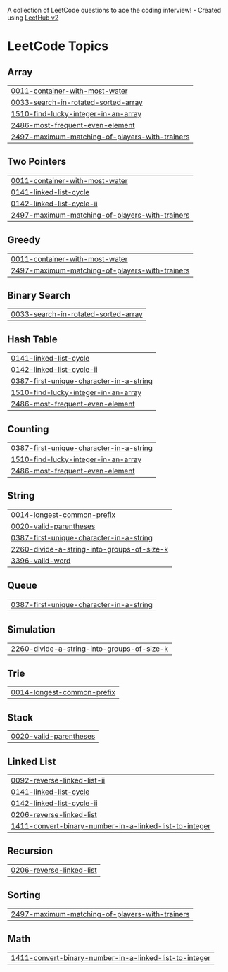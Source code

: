 A collection of LeetCode questions to ace the coding interview! - Created using [LeetHub v2](https://github.com/arunbhardwaj/LeetHub-2.0)
<!---LeetCode Topics Start-->
# LeetCode Topics
## Array
|  |
| ------- |
| [0011-container-with-most-water](https://github.com/rathoddarshan/Leetcode_Daily_Practice/tree/master/0011-container-with-most-water) |
| [0033-search-in-rotated-sorted-array](https://github.com/rathoddarshan/Leetcode_Daily_Practice/tree/master/0033-search-in-rotated-sorted-array) |
| [1510-find-lucky-integer-in-an-array](https://github.com/rathoddarshan/Leetcode_Daily_Practice/tree/master/1510-find-lucky-integer-in-an-array) |
| [2486-most-frequent-even-element](https://github.com/rathoddarshan/Leetcode_Daily_Practice/tree/master/2486-most-frequent-even-element) |
| [2497-maximum-matching-of-players-with-trainers](https://github.com/rathoddarshan/Leetcode_Daily_Practice/tree/master/2497-maximum-matching-of-players-with-trainers) |
## Two Pointers
|  |
| ------- |
| [0011-container-with-most-water](https://github.com/rathoddarshan/Leetcode_Daily_Practice/tree/master/0011-container-with-most-water) |
| [0141-linked-list-cycle](https://github.com/rathoddarshan/Leetcode_Daily_Practice/tree/master/0141-linked-list-cycle) |
| [0142-linked-list-cycle-ii](https://github.com/rathoddarshan/Leetcode_Daily_Practice/tree/master/0142-linked-list-cycle-ii) |
| [2497-maximum-matching-of-players-with-trainers](https://github.com/rathoddarshan/Leetcode_Daily_Practice/tree/master/2497-maximum-matching-of-players-with-trainers) |
## Greedy
|  |
| ------- |
| [0011-container-with-most-water](https://github.com/rathoddarshan/Leetcode_Daily_Practice/tree/master/0011-container-with-most-water) |
| [2497-maximum-matching-of-players-with-trainers](https://github.com/rathoddarshan/Leetcode_Daily_Practice/tree/master/2497-maximum-matching-of-players-with-trainers) |
## Binary Search
|  |
| ------- |
| [0033-search-in-rotated-sorted-array](https://github.com/rathoddarshan/Leetcode_Daily_Practice/tree/master/0033-search-in-rotated-sorted-array) |
## Hash Table
|  |
| ------- |
| [0141-linked-list-cycle](https://github.com/rathoddarshan/Leetcode_Daily_Practice/tree/master/0141-linked-list-cycle) |
| [0142-linked-list-cycle-ii](https://github.com/rathoddarshan/Leetcode_Daily_Practice/tree/master/0142-linked-list-cycle-ii) |
| [0387-first-unique-character-in-a-string](https://github.com/rathoddarshan/Leetcode_Daily_Practice/tree/master/0387-first-unique-character-in-a-string) |
| [1510-find-lucky-integer-in-an-array](https://github.com/rathoddarshan/Leetcode_Daily_Practice/tree/master/1510-find-lucky-integer-in-an-array) |
| [2486-most-frequent-even-element](https://github.com/rathoddarshan/Leetcode_Daily_Practice/tree/master/2486-most-frequent-even-element) |
## Counting
|  |
| ------- |
| [0387-first-unique-character-in-a-string](https://github.com/rathoddarshan/Leetcode_Daily_Practice/tree/master/0387-first-unique-character-in-a-string) |
| [1510-find-lucky-integer-in-an-array](https://github.com/rathoddarshan/Leetcode_Daily_Practice/tree/master/1510-find-lucky-integer-in-an-array) |
| [2486-most-frequent-even-element](https://github.com/rathoddarshan/Leetcode_Daily_Practice/tree/master/2486-most-frequent-even-element) |
## String
|  |
| ------- |
| [0014-longest-common-prefix](https://github.com/rathoddarshan/Leetcode_Daily_Practice/tree/master/0014-longest-common-prefix) |
| [0020-valid-parentheses](https://github.com/rathoddarshan/Leetcode_Daily_Practice/tree/master/0020-valid-parentheses) |
| [0387-first-unique-character-in-a-string](https://github.com/rathoddarshan/Leetcode_Daily_Practice/tree/master/0387-first-unique-character-in-a-string) |
| [2260-divide-a-string-into-groups-of-size-k](https://github.com/rathoddarshan/Leetcode_Daily_Practice/tree/master/2260-divide-a-string-into-groups-of-size-k) |
| [3396-valid-word](https://github.com/rathoddarshan/Leetcode_Daily_Practice/tree/master/3396-valid-word) |
## Queue
|  |
| ------- |
| [0387-first-unique-character-in-a-string](https://github.com/rathoddarshan/Leetcode_Daily_Practice/tree/master/0387-first-unique-character-in-a-string) |
## Simulation
|  |
| ------- |
| [2260-divide-a-string-into-groups-of-size-k](https://github.com/rathoddarshan/Leetcode_Daily_Practice/tree/master/2260-divide-a-string-into-groups-of-size-k) |
## Trie
|  |
| ------- |
| [0014-longest-common-prefix](https://github.com/rathoddarshan/Leetcode_Daily_Practice/tree/master/0014-longest-common-prefix) |
## Stack
|  |
| ------- |
| [0020-valid-parentheses](https://github.com/rathoddarshan/Leetcode_Daily_Practice/tree/master/0020-valid-parentheses) |
## Linked List
|  |
| ------- |
| [0092-reverse-linked-list-ii](https://github.com/rathoddarshan/Leetcode_Daily_Practice/tree/master/0092-reverse-linked-list-ii) |
| [0141-linked-list-cycle](https://github.com/rathoddarshan/Leetcode_Daily_Practice/tree/master/0141-linked-list-cycle) |
| [0142-linked-list-cycle-ii](https://github.com/rathoddarshan/Leetcode_Daily_Practice/tree/master/0142-linked-list-cycle-ii) |
| [0206-reverse-linked-list](https://github.com/rathoddarshan/Leetcode_Daily_Practice/tree/master/0206-reverse-linked-list) |
| [1411-convert-binary-number-in-a-linked-list-to-integer](https://github.com/rathoddarshan/Leetcode_Daily_Practice/tree/master/1411-convert-binary-number-in-a-linked-list-to-integer) |
## Recursion
|  |
| ------- |
| [0206-reverse-linked-list](https://github.com/rathoddarshan/Leetcode_Daily_Practice/tree/master/0206-reverse-linked-list) |
## Sorting
|  |
| ------- |
| [2497-maximum-matching-of-players-with-trainers](https://github.com/rathoddarshan/Leetcode_Daily_Practice/tree/master/2497-maximum-matching-of-players-with-trainers) |
## Math
|  |
| ------- |
| [1411-convert-binary-number-in-a-linked-list-to-integer](https://github.com/rathoddarshan/Leetcode_Daily_Practice/tree/master/1411-convert-binary-number-in-a-linked-list-to-integer) |
<!---LeetCode Topics End-->